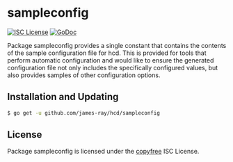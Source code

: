 sampleconfig
============

[![ISC License](http://img.shields.io/badge/license-ISC-blue.svg)](http://copyfree.org)
[![GoDoc](https://img.shields.io/badge/godoc-reference-blue.svg)](http://godoc.org/github.com/james-ray/hcd/sampleconfig)

Package sampleconfig provides a single constant that contains the contents of
the sample configuration file for hcd.  This is provided for tools that perform
automatic configuration and would like to ensure the generated configuration
file not only includes the specifically configured values, but also provides
samples of other configuration options.

## Installation and Updating

```bash
$ go get -u github.com/james-ray/hcd/sampleconfig
```

## License

Package sampleconfig is licensed under the [copyfree](http://copyfree.org) ISC
License.
